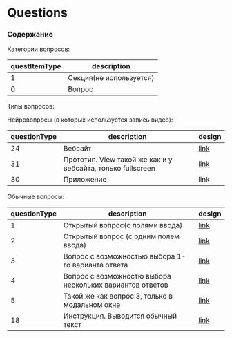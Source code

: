 # Questions

### Содержание

Категории вопросов:

questItemType |description |
---------|----------|
  1 | Секция(не используется) |
 0 | Вопрос |

Типы вопросов:

Нейровопросы (в которых используется запись видео):

questionType | description| design |
---------|----------------|--------|
 24 | Вебсайт | [link](../../assets/images/questions/neuro.png) |
 31 | Прототип. View такой же как и у вебсайта, только fullscreen| [link](../../assets/images/questions/neuro.png) |
 30 | Приложение| link |


Обычные вопросы:


questionType |description | design
---------|----------|-----|
 1 | Открытый вопрос(с полями ввода) | [link](../../assets/images/questions/open-ended-multi.png) |
 2 | Открытый вопрос (с одним полем ввода) | [link](../../assets/images/questions/open-ended.png) |
 3 | Вопрос с возможностью выбора 1-го варианта ответа  | [link](../../assets/images/questions/single.png) |
 4 | Вопрос с возможностю выбора нескольких вариантов ответов | [link](../../assets/images/questions/multi.png) |
 5 | Такой же как вопрос 3, только в модальном окне | [link](../../assets/images/questions/single-list.png) |
 18| Инструкция. Выводится обычный текст | [link](../../assets/images/questions/instruction.png) |